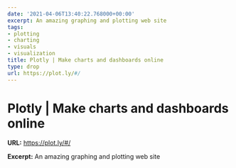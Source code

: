 ```yaml
---
date: '2021-04-06T13:40:22.768000+00:00'
excerpt: An amazing graphing and plotting web site
tags:
- plotting
- charting
- visuals
- visualization
title: Plotly | Make charts and dashboards online
type: drop
url: https://plot.ly/#/
---
```


# Plotly | Make charts and dashboards online

**URL:** https://plot.ly/#/

**Excerpt:** An amazing graphing and plotting web site
